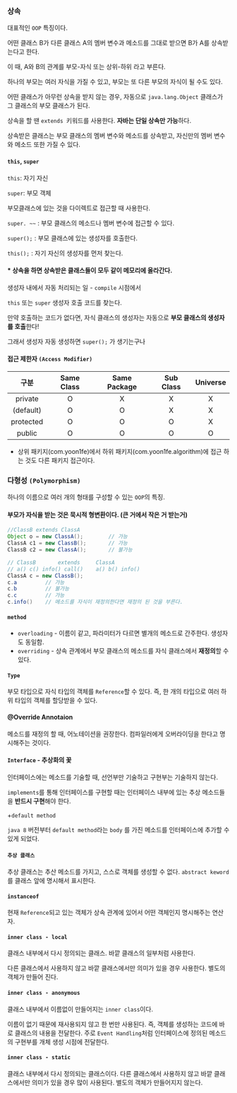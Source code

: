 ### 상속

대표적인 `OOP` 특징이다.

어떤 클래스 B가 다른 클래스 A의 멤버 변수과 메소드를 그대로 받으면 B가 A를 상속받는다고 한다.

이 때, A와 B의 관계를 부모-자식 또는 상위-하위 라고 부른다.



하나의 부모는 여러 자식을 가질 수 있고, 부모는 또 다른 부모의 자식이 될 수도 있다.

어떤 클래스가 아무런 상속을 받지 않는 경우, 자동으로 `java.lang.Object` 클래스가 그 클래스의 부모 클래스가 된다.



상속을 할 땐 `extends `키워드를 사용한다. **자바는 단일 상속만 가능**하다.

상속받은 클래스는 부모 클래스의 멤버 변수와 메소드를 상속받고, 자신만의 멤버 변수와 메소드 또한 가질 수 있다.



#### `this`, `super`

`this`: 자기 자신

`super`: 부모 객체

부모클래스에 있는 것을 다이렉트로 접근할 때 사용한다.

`super. ~~` : 부모 클래스의 메소드나 멤버 변수에 접근할 수 있다.

`super();` : 부모 클래스에 있는 생성자를 호출한다.

`this();` : 자기 자신의 생성자를 먼저 찾는다.

#### * 상속을 하면 상속받은 클래스들이 모두 같이 메모리에 올라간다.

생성자 내에서 자동 처리되는 일 - `compile` 시점에서

`this` 또는 `super` 생성자 호출 코드를 찾는다.

만약 호출하는 코드가 없다면, 자식 클래스의 생성자는 자동으로 **부모 클래스의 생성자를 호출**한다! 

그래서 생성자 자동 생성하면 `super();` 가 생기는구나



#### 접근 제한자 `(Access Modifier)`

|   구분    | Same Class | Same Package | Sub Class | Universe |
| :-------: | :--------: | :----------: | :-------: | :------: |
|  private  |     O      |      X       |     X     |    X     |
| (default) |     O      |      O       |     X     |    X     |
| protected |     O      |      O       |     O     |    X     |
|  public   |     O      |      O       |     O     |    O     |



* 상위 패키지(com.yoon1fe)에서 하위 패키지(com.yoon1fe.algorithm)에 접근 하는 것도 다른 패키지 접근이다.



### 다형성 `(Polymorphism)`

하나의 이름으로 여러 개의 형태를 구성할 수 있는 `OOP`의 특징.



#### 부모가 자식을 받는 것은 묵시적 형변환이다. (큰 거에서 작은 거 받는거)

```java
//ClassB extends ClassA
Object o = new ClassA();		// 가능
ClassA c1 = new ClassB();		// 가능
ClassB c2 = new ClassA();		// 불가능
```



```java
// ClassB 		extends 	ClassA
// a() c() info() call()  	a() b() info()
ClassA c = new ClassB();
c.a 		// 가능
c.b 		// 불가능
c.c 		// 가능
c.info()	// 메소드를 자식이 재정의한다면 재정의 된 것을 부른다.


```



#### `method`

- `overloading` - 이름이 같고, 파라미터가 다르면 별개의 메소드로 간주한다. 생성자도 동일함.
- `overriding` - 상속 관계에서 부모 클래스의 메소드를 자식 클래스에서 **재정의**할 수 있다.

#### `Type`

부모 타입으로 자식 타입의 객체를 `Reference`할 수 있다. 즉, 한 개의 타입으로 여러 하위 타입의 객체를 할당받을 수 있다.



#### @Override Annotaion

메소드를 재정의 할 때, 어노테이션을 권장한다. 컴파일러에게 오버라이딩을 한다고 명시해주는 것이다.



#### `Interface` - 추상화의 꽃

인터페이스에는 메소드를 기술할 때, 선언부만 기술하고 구현부는 기술하지 않는다.

`implements`를 통해 인터페이스를 구현할 때는 인터페이스 내부에 있는 추상 메소드들을 **반드시 구현**해야 한다.



+`default method`

`java 8` 버전부터 `default method`라는 `body` 를 가진 메소드를 인터페이스에 추가할 수 있게 되었다.



#### `추상 클래스`

추상 클래스는 추산 메소드를 가지고, 스스로 객체를 생성할 수 없다. `abstract keword`를 클래스 앞에 명시해서 표시한다.



#### `instanceof`

현재 `Reference`되고 있는 객체가 상속 관계에 있어서 어떤 객체인지 명시해주는 연산자.



#### `inner class - local`

클래스 내부에서 다시 정의되는 클래스. 바깥 클래스의 일부처럼 사용한다.

다른 클래스에서 사용하지 않고 바깥 클래스에서만 의미가 있을 경우 사용한다. 별도의 객체가 만들어 진다.



#### `inner class - anonymous`

클래스 내부에서 이름없이 만들어지는 `inner class`이다.

이름이 없기 때문에 재사용되지 않고 한 번만 사용된다. 즉, 객체를 생성하는 코드에 바로 클래스의 내용을 전달한다. 주로 `Event Handling`처럼 인터페이스에 정의된 메소드의 구현부를 개체 생성 시점에 전달한다.



#### `inner class - static`

클래스 내부에서 다시 정의되는 클래스이다. 다른 클래스에서 사용하지 않고 바깥 클래스에서만 의미가 있을 경우 많이 사용된다. 별도의 객체가 만들어지지 않는다.